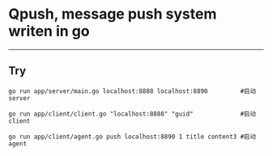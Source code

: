 # Qpush, message push system writen in go


-------------------

## Try
```
go run app/server/main.go localhost:8888 localhost:8890         #启动server

go run app/client/client.go "localhost:8888" "guid"             #启动client

go run app/client/agent.go push localhost:8890 1 title content3 #启动agent
```

